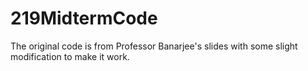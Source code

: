 # 219MidtermCode

The original code is from Professor Banarjee's slides with some slight modification to make it work.
